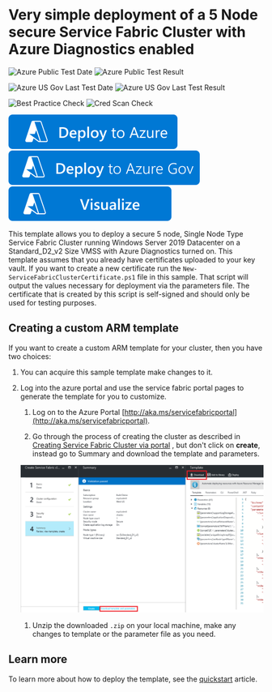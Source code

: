 # Very simple deployment of a 5 Node secure Service Fabric Cluster with Azure Diagnostics enabled

![Azure Public Test Date](https://azurequickstartsservice.blob.core.windows.net/badges/quickstarts/microsoft.servicefabric/service-fabric-secure-cluster-5-node-1-nodetype/PublicLastTestDate.svg)
![Azure Public Test Result](https://azurequickstartsservice.blob.core.windows.net/badges/quickstarts/microsoft.servicefabric/service-fabric-secure-cluster-5-node-1-nodetype/PublicDeployment.svg)

![Azure US Gov Last Test Date](https://azurequickstartsservice.blob.core.windows.net/badges/quickstarts/microsoft.servicefabric/service-fabric-secure-cluster-5-node-1-nodetype/FairfaxLastTestDate.svg)
![Azure US Gov Last Test Result](https://azurequickstartsservice.blob.core.windows.net/badges/quickstarts/microsoft.servicefabric/service-fabric-secure-cluster-5-node-1-nodetype/FairfaxDeployment.svg)

![Best Practice Check](https://azurequickstartsservice.blob.core.windows.net/badges/quickstarts/microsoft.servicefabric/service-fabric-secure-cluster-5-node-1-nodetype/BestPracticeResult.svg)
![Cred Scan Check](https://azurequickstartsservice.blob.core.windows.net/badges/quickstarts/microsoft.servicefabric/service-fabric-secure-cluster-5-node-1-nodetype/CredScanResult.svg)

[![Deploy To Azure](https://raw.githubusercontent.com/Azure/azure-quickstart-templates/master/1-CONTRIBUTION-GUIDE/images/deploytoazure.svg?sanitize=true)](https://portal.azure.com/#create/Microsoft.Template/uri/https%3A%2F%2Fraw.githubusercontent.com%2FAzure%2Fazure-quickstart-templates%2Fmaster%2Fquickstarts%2Fmicrosoft.servicefabric%2Fservice-fabric-secure-cluster-5-node-1-nodetype%2Fazuredeploy.json)
[![Deploy To Azure Gov](https://raw.githubusercontent.com/Azure/azure-quickstart-templates/master/1-CONTRIBUTION-GUIDE/images/deploytoazuregov.svg?sanitize=true)](https://portal.azure.us/#create/Microsoft.Template/uri/https%3A%2F%2Fraw.githubusercontent.com%2FAzure%2Fazure-quickstart-templates%2Fmaster%2Fquickstarts%2Fmicrosoft.servicefabric%2Fservice-fabric-secure-cluster-5-node-1-nodetype%2Fazuredeploy.json)
[![Visualize](https://raw.githubusercontent.com/Azure/azure-quickstart-templates/master/1-CONTRIBUTION-GUIDE/images/visualizebutton.svg?sanitize=true)](http://armviz.io/#/?load=https%3A%2F%2Fraw.githubusercontent.com%2FAzure%2Fazure-quickstart-templates%2Fmaster%2Fquickstarts%2Fmicrosoft.servicefabric%2Fservice-fabric-secure-cluster-5-node-1-nodetype%2Fazuredeploy.json)

This template allows you to deploy a secure 5 node, Single Node Type Service Fabric Cluster running Windows Server 2019 Datacenter on a Standard_D2_v2 Size VMSS with Azure Diagnostics turned on. This template assumes that you already have certificates uploaded to your key vault. If you want to create a new certificate run the `New-ServiceFabricClusterCertificate.ps1` file in this sample. That script will output the values necessary for deployment via the parameters file. The certificate that is created by this script is self-signed and should only be used for testing purposes.

## Creating a custom ARM template

If you want to create a custom ARM template for your cluster, then you have two choices:

1. You can acquire this sample template make changes to it.
2. Log into the azure portal and use the service fabric portal pages to generate the template for you to customize.
   1. Log on to the Azure Portal [http://aka.ms/servicefabricportal](http://aka.ms/servicefabricportal).

   1. Go through the process of creating the cluster as described in [Creating Service Fabric Cluster via portal](https://docs.microsoft.com/azure/service-fabric/service-fabric-cluster-creation-via-portal) , but don't click on **create**, instead go to Summary and download the template and parameters.

   ![DownloadTemplate][DownloadTemplate]

   1. Unzip the downloaded `.zip` on your local machine, make any changes to template or the parameter file as you need.

<!--Image references-->
[DownloadTemplate]: ./DownloadTemplate.png

## Learn more

To learn more about how to deploy the template, see the [quickstart](https://docs.microsoft.com/azure/service-fabric/quickstart-cluster-template) article.
